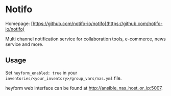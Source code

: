 # Notifo

Homepage: [https://github.com/notifo-io/notifo](https://github.com/notifo-io/notifo)

Multi channel notification service for collaboration tools, e-commerce, news service and more.

## Usage

Set `heyform_enabled: true` in your `inventories/<your_inventory>/group_vars/nas.yml` file.

heyform web interface can be found at [http://ansible_nas_host_or_ip:5007](http://ansible_nas_host_or_ip:5007).
